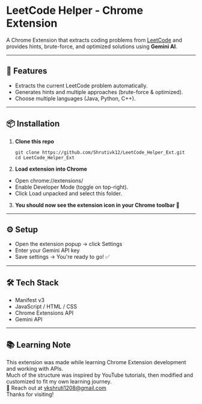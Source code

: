 # LeetCode Helper - Chrome Extension

A Chrome Extension that extracts coding problems from [LeetCode](https://leetcode.com) and provides hints, brute-force, and optimized solutions using **Gemini AI**.

---

## 🚀 Features
- Extracts the current LeetCode problem automatically.
- Generates hints and multiple approaches (brute-force & optimized).
- Choose multiple languages (Java, Python, C++).

---

## 📦 Installation

1. **Clone this repo**  
   ```
   git clone https://github.com/Shrutivk12/LeetCode_Helper_Ext.git
   cd LeetCode_Helper_Ext
   ```
2. **Load extension into Chrome**
- Open chrome://extensions/
- Enable Developer Mode (toggle on top-right).
- Click Load unpacked and select this folder.

3. **You should now see the extension icon in your Chrome toolbar 🎉**

---

## ⚙️ Setup
- Open the extension popup → click Settings
- Enter your Gemini API key
- Save settings → You're ready to go! ✅

---

## 🛠️ Tech Stack
- Manifest v3
- JavaScript / HTML / CSS
- Chrome Extensions API
- Gemini API

---

## 📚 Learning Note
This extension was made while learning Chrome Extension development and working with APIs.  
Much of the structure was inspired by YouTube tutorials, then modified and customized to fit my own learning journey.  
📧 Reach out at vkshruti1208@gmail.com  
Thanks for visiting!
